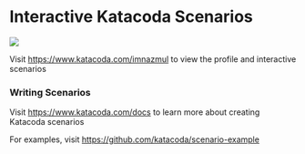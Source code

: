 # Interactive Katacoda Scenarios

[![](http://shields.katacoda.com/katacoda/imnazmul/count.svg)](https://www.katacoda.com/imnazmul "Get your profile on Katacoda.com")

Visit https://www.katacoda.com/imnazmul to view the profile and interactive scenarios

### Writing Scenarios
Visit https://www.katacoda.com/docs to learn more about creating Katacoda scenarios

For examples, visit https://github.com/katacoda/scenario-example
